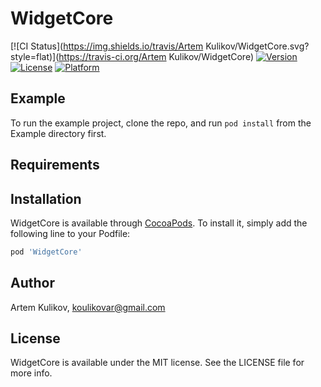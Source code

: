 # WidgetCore

[![CI Status](https://img.shields.io/travis/Artem Kulikov/WidgetCore.svg?style=flat)](https://travis-ci.org/Artem Kulikov/WidgetCore)
[![Version](https://img.shields.io/cocoapods/v/WidgetCore.svg?style=flat)](https://cocoapods.org/pods/WidgetCore)
[![License](https://img.shields.io/cocoapods/l/WidgetCore.svg?style=flat)](https://cocoapods.org/pods/WidgetCore)
[![Platform](https://img.shields.io/cocoapods/p/WidgetCore.svg?style=flat)](https://cocoapods.org/pods/WidgetCore)

## Example

To run the example project, clone the repo, and run `pod install` from the Example directory first.

## Requirements

## Installation

WidgetCore is available through [CocoaPods](https://cocoapods.org). To install
it, simply add the following line to your Podfile:

```ruby
pod 'WidgetCore'
```

## Author

Artem Kulikov, koulikovar@gmail.com

## License

WidgetCore is available under the MIT license. See the LICENSE file for more info.
